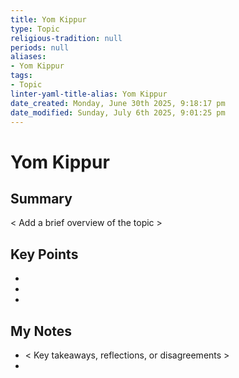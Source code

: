 ```yaml
---
title: Yom Kippur
type: Topic
religious-tradition: null
periods: null
aliases:
- Yom Kippur
tags:
- Topic
linter-yaml-title-alias: Yom Kippur
date_created: Monday, June 30th 2025, 9:18:17 pm
date_modified: Sunday, July 6th 2025, 9:01:25 pm
---
```


# Yom Kippur

## Summary
< Add a brief overview of the topic >

## Key Points
- 
- 
- 

## My Notes
- < Key takeaways, reflections, or disagreements >
- 